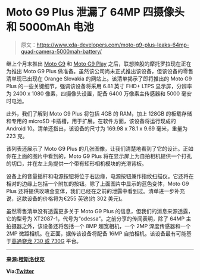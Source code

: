 # Moto G9 Plus 泄漏了 64MP 四摄像头和 5000mAh 电池

> 原文：<https://www.xda-developers.com/moto-g9-plus-leaks-64mp-quad-camera-5000mah-battery/>

继上个月末推出 [Moto G9](https://www.xda-developers.com/motorola-moto-g9-snapdragon-662-5000mah-battery-launched-india/) 和 [Moto G9 Play](https://www.xda-developers.com/motorola-moto-g9-play-launch-germany-budget-smartphone/) 之后，联想控股的摩托罗拉现在正在为推出 Moto G9 Plus 做准备。虽然该公司尚未正式推出该设备，但该设备的零售清单现已出现在 Orange Slovakia 的网站上。该清单揭示了即将推出的 Moto G9 Plus 的一些关键细节，强调该设备将采用 6.81 英寸 FHD+ LTPS 显示屏，分辨率为 2400 x 1080 像素，四摄像头设置，配备 6400 万像素主传感器和 5000 毫安时电池。

此外，我们了解到 Moto G9 Plus 将包括 4GB 的 RAM，加上 128GB 的板载存储和专用的 microSD 卡插槽，用于扩展。在软件方面，该设备将运行现成的 Android 10。清单还指出，该设备的尺寸为 169.98 x 78.1 x 9.69 毫米，重量为 223 克。

该列表还展示了 Moto G9 Plus 的几张图像，让我们清楚地看到了它的设计。正如你在上面的图片中看到的，Moto G9 Plus 将在显示屏上为自拍相机提供一个打孔的切口，并在左上角提供一个带有矩形相机模块的光滑背板。

设备上的音量摇杆和电源按钮将位于右边缘，电源按钮兼作指纹扫描仪。它还将在相对的边缘上包括一个附加的按钮。除了上面图片中显示的蓝色变体，Moto G9 Plus 还将提供玫瑰金变体，我们已经在之前的泄露中看到过。清单进一步补充说，这款设备的价格将为€255 英镑(约 302 美元)。

虽然零售清单没有透露更多关于 Moto G9 Plus 的信息，但我们的消息来源透露，它的型号为 XT2087-1，代号为“odessa”。之前分享的传闻表明，除了 64MP 主拍摄器之外，该设备还将包括一个 8MP 超宽相机，一个 2MP 深度传感器和一个 2MP 微距相机。在正面，据传该设备将配备 16MP 自拍相机。该设备最有可能基于[高通骁龙 730 或 730G](https://www.xda-developers.com/qualcomm-snapdragon-665-snapdragon-730g/) 平台。

* * *

**来源:[橙斯洛伐克](https://www.orange.sk/e-shop/telefony/motorola/motorola-moto-g9-plus-blue)**

**Via:[Twitter](https://twitter.com/rquandt/status/1302541146103713794)**
